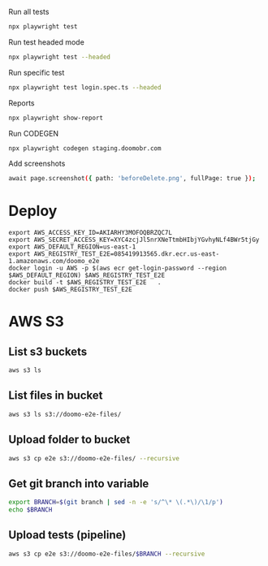 Run all tests

```bash
npx playwright test
```

Run test headed mode

```bash
npx playwright test --headed
```

Run specific test

```bash
npx playwright test login.spec.ts --headed
```



Reports

```bash
npx playwright show-report
```


Run CODEGEN

```bash
npx playwright codegen staging.doomobr.com
```


Add screenshots 

```bash
await page.screenshot({ path: 'beforeDelete.png', fullPage: true });
```


# Deploy

```
export AWS_ACCESS_KEY_ID=AKIARHY3MOFOQBRZQC7L
export AWS_SECRET_ACCESS_KEY=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
export AWS_DEFAULT_REGION=us-east-1
export AWS_REGISTRY_TEST_E2E=085419913565.dkr.ecr.us-east-1.amazonaws.com/doomo_e2e
docker login -u AWS -p $(aws ecr get-login-password --region $AWS_DEFAULT_REGION) $AWS_REGISTRY_TEST_E2E        
docker build -t $AWS_REGISTRY_TEST_E2E   .
docker push $AWS_REGISTRY_TEST_E2E
```


# AWS S3

## List s3 buckets
```bash
aws s3 ls
```

## List files in bucket
```bash
aws s3 ls s3://doomo-e2e-files/
```

## Upload folder to bucket
```bash
aws s3 cp e2e s3://doomo-e2e-files/ --recursive
```

## Get git branch into variable
```bash
export BRANCH=$(git branch | sed -n -e 's/^\* \(.*\)/\1/p')
echo $BRANCH
```
## Upload tests (pipeline)

```bash
aws s3 cp e2e s3://doomo-e2e-files/$BRANCH --recursive
```